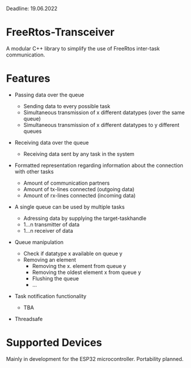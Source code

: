 Deadline: 19.06.2022
# FreeRtos-Transceiver

A modular C++ library to simplify the use of FreeRtos inter-task communication. 

# Features

- Passing data over the queue  
  - Sending data to every possible task
  - Simultaneous transmission of x different datatypes (over the same queue)
  - Simultaneous transmission of x different datatypes to y different queues
  
- Receiving data over the queue  
  - Receiving data sent by any task in the system

- Formatted representation regarding information about the connection with other tasks  
  - Amount of communication partners
  - Amount of tx-lines connected (outgoing data)
  - Amount of rx-lines connected (incoming data)

- A single queue can be used by multiple tasks
  - Adressing data by supplying the target-taskhandle
  - 1...n transmitter of data
  - 1...n receiver of data

- Queue manipulation  
  - Check if datatype x available on queue y
  - Removing an element  
    - Removing the x. element from queue y
    - Removing the oldest element x from queue y
    - Flushing the queue
    - ...

- Task notification functionality  
  - TBA

- Threadsafe

# Supported Devices

Mainly in development for the ESP32 microcontroller. Portability planned.
